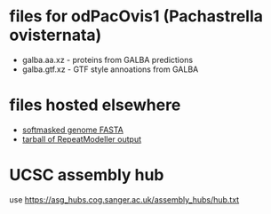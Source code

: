 # files for odPacOvis1 (Pachastrella ovisternata)
* galba.aa.xz - proteins from GALBA predictions
* galba.gtf.xz - GTF style annoations from GALBA

# files hosted elsewhere
* [softmasked genome FASTA](https://asg_hubs.cog.sanger.ac.uk/odPacOvis1/odPacOvis1.fa.masked)
* [tarball of RepeatModeller output](https://asg_hubs.cog.sanger.ac.uk/odPacOvis1/odPacOvis1.tar.xz)

# UCSC assembly hub
use https://asg_hubs.cog.sanger.ac.uk/assembly_hubs/hub.txt

